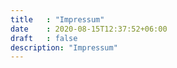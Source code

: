 ```yaml
---
title   : "Impressum"
date    : 2020-08-15T12:37:52+06:00
draft   : false
description: "Impressum"
---
```

